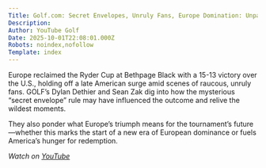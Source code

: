 ```yaml
---
Title: Golf.com: Secret Envelopes, Unruly Fans, Europe Domination: Unpacking the 2025 Ryder Cup
Description: 
Author: YouTube Golf
Date: 2025-10-01T22:08:01.000Z
Robots: noindex,nofollow
Template: index
---
```

<p>Europe reclaimed the Ryder Cup at Bethpage Black with a 15-13 victory over the U.S., holding off a late American surge amid scenes of raucous, unruly fans. GOLF’s Dylan Dethier and Sean Zak dig into how the mysterious “secret envelope” rule may have influenced the outcome and relive the wildest moments.</p>

<p>They also ponder what Europe’s triumph means for the tournament’s future—whether this marks the start of a new era of European dominance or fuels America’s hunger for redemption.</p>

<p><em>Watch on <a href="https://www.youtube.com/watch?v=z6GUka-wwEY" rel="noopener noreferrer">YouTube</a></em></p>

